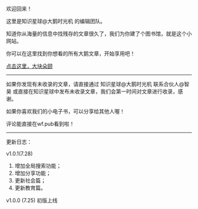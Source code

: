 欢迎回来！

这里是知识星球@大鹅时光机 的编辑团队。

知道你从海量的信息中找残存的文章很久了，我们为你建了个图书馆，就是这个小网站。

你可以在这里找到你想看的所有大鹅文章，开始享用吧！

[点击这里，大块朵颐](/preface)

----
如果你发现有未收录的文章，请直接通过 知识星球@大鹅时光机 联系合伙人@智昊 或直接在知识星球中发布未收录文章，我们会第一时间对文章进行收录，感谢。

如果你喜欢我们的小电子书，可以分享给其他人喔！

<link rel="stylesheet" href="https://cdnjs.cloudflare.com/ajax/libs/social-share.js/1.0.16/css/share.min.css">
<div class="social-share"></div>
<script type="text/javascript" src="https://cdnjs.cloudflare.com/ajax/libs/social-share.js/1.0.16/js/social-share.min.js"></script>

评论能直接在wf.pub看到啦！

<wf-comment
 data-title="大鹅微博精选"
 data-url="https://wf.pub/bigEweibo" data-description="test">
</wf-comment>

-----
更新日志：

v1.0.1(7.28)
1. 增加全局搜索功能；
2. 增加分享功能；
3. 更新社会篇；
4. 更新教育篇。

v1.0.0 (7.25)
初版上线